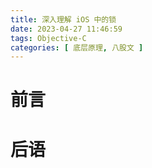 ```yaml
---
title: 深入理解 iOS 中的锁
date: 2023-04-27 11:46:59
tags: Objective-C 
categories: [ 底层原理, 八股文 ]
---
```


# 前言

<!-- more -->

# 后语